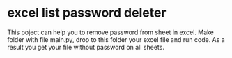 # excel list password deleter
This poject can help you to remove password from sheet in excel.
Make folder with file main.py, drop to this folder your excel file and run code. As a result you get your file without password on all sheets.
